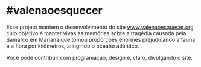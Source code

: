 # #valenaoesquecer

Esse projeto mantem o desenvolvimento do site www.valenaoesquecer.org cujo objetivo é manter vivas as memórias sobre a tragédia causada pela Samarco em Mariana que tomou proporções enormes prejudicando a fauna e a flora por kilômetros, atingindo o oceano atlântico.

Você pode contribuir com programação, design e, claro, divulgando o site.

